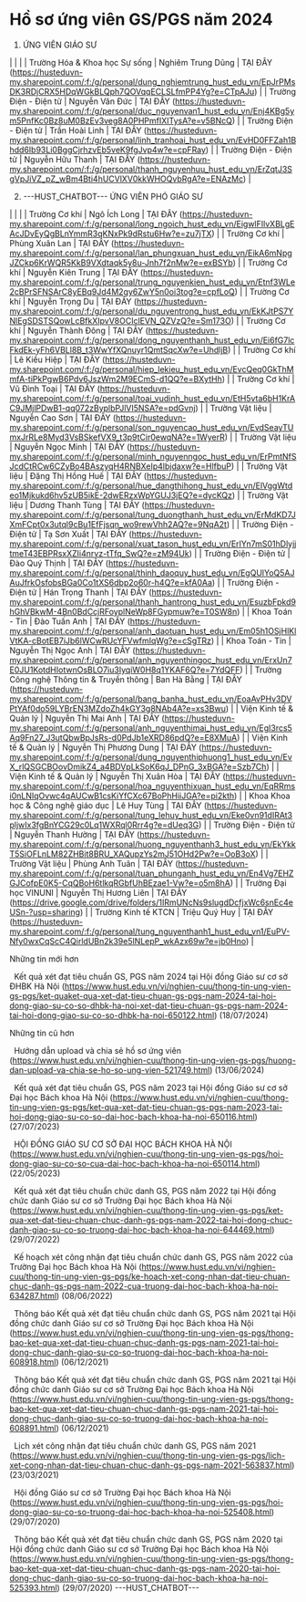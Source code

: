 # Hồ sơ ứng viên GS/PGS năm 2024

1. ỨNG VIÊN GIÁO SƯ

|  |
|
| Trường Hóa &amp; Khoa học Sự sống | Nghiêm Trung Dũng | TẠI ĐÂY (https://husteduvn-my.sharepoint.com/:f:/g/personal/dung_nghiemtrung_hust_edu_vn/EpJrPMsDK3RDjCRX5HDqWGkBLQph7QOVqqECLSLfmPP4Yg?e=CTpAJu) |
| Trường Điện - Điện tử | Nguyễn Văn Đức | TẠI ĐÂY (https://husteduvn-my.sharepoint.com/:f:/g/personal/duc_nguyenvan1_hust_edu_vn/Enj4KBg5ym5PnfKc0Bz8uM0BzEv3veg8A0PHPmfIXITysA?e=v5BNcQ) |
| Trường Điện - Điện tử | Trần Hoài Linh | TẠI ĐÂY (https://husteduvn-my.sharepoint.com/:f:/g/personal/linh_tranhoai_hust_edu_vn/EvHD0FFZah1Bhdd6Ib93Li0BggCjrhzvEb5veK9fgJvp4w?e=cpFRay) |
| Trường Điện - Điện tử | Nguyễn Hữu Thanh | TẠI ĐÂY (https://husteduvn-my.sharepoint.com/:f:/g/personal/thanh_nguyenhuu_hust_edu_vn/ErZqtJ3SgVpJiVZ_pZ_wBm4Bti4hUCVlXV0kkWHOQvbRgA?e=ENAzMc) |

 
2. 
 ---HUST_CHATBOT---
ỨNG VIÊN PHÓ GIÁO SƯ

|  |
|
| Trường Cơ khí | Ngô Ích Long | TẠI ĐÂY (https://husteduvn-my.sharepoint.com/:f:/g/personal/long_ngoich_hust_edu_vn/EigwlFIlvXBLgEAcJDvEyQgBLnYmmR3qKNxPk9dRstu6Hw?e=zu7jTX) |
| Trường Cơ khí | Phùng Xuân Lan | TẠI ĐÂY (https://husteduvn-my.sharepoint.com/:f:/g/personal/lan_phungxuan_hust_edu_vn/EikA6mNpgJZCkp6KrWQR5KkB9VXdtaqk5y8u-Jnh7f2nMw?e=exBSYb) |
| Trường Cơ khí | Nguyễn Kiên Trung | TẠI ĐÂY (https://husteduvn-my.sharepoint.com/:f:/g/personal/trung_nguyenkien_hust_edu_vn/Etnf3WLe2cBPrSFNSArC8yEBq9Jd4M2gy6ZwY5n0oi3tog?e=cpfLoQ) |
| Trường Cơ khí | Nguyễn Trọng Du | TẠI ĐÂY (https://husteduvn-my.sharepoint.com/:f:/g/personal/du_nguyentrong_hust_edu_vn/EkKJtPS7YNlEgSDSTSQowLcBfkXIpvV8OCIclEVN_QZVzQ?e=Sm173O) |
| Trường Cơ khí | Nguyễn Thành Đông | TẠI ĐÂY (https://husteduvn-my.sharepoint.com/:f:/g/personal/dong_nguyenthanh_hust_edu_vn/Ei6fG7lcFkdEk-yFh6VBLl8B_t3WwYfXQnuyr1QmtSqcXw?e=UhdljB) |
| Trường Cơ khí | Lê Kiều Hiệp | TẠI ĐÂY (https://husteduvn-my.sharepoint.com/:f:/g/personal/hiep_lekieu_hust_edu_vn/EvcQeq0GkThMmfA-tiPkPgwB6Pdv6JszWm2M9ECmS-d1QQ?e=BXytHh) |
| Trường Cơ khí | Vũ Đình Toại | TẠI ĐÂY (https://husteduvn-my.sharepoint.com/:f:/g/personal/toai_vudinh_hust_edu_vn/EtH5vta6bH1KrAC9JMjlPDwB1-qq072zByplbPJlVI5NSA?e=pdGvnj) |
| Trường Vật liệu | Nguyễn Cao Sơn | TẠI ĐÂY (https://husteduvn-my.sharepoint.com/:f:/g/personal/son_nguyencao_hust_edu_vn/EvdSeayTUmxJrRLe8Myd3VsBSkefVX9_t3p9tCir0ewqNA?e=1WyerR) |
| Trường Vật liệu | Nguyễn Ngọc Minh | TẠI ĐÂY (https://husteduvn-my.sharepoint.com/:f:/g/personal/minh_nguyenngoc_hust_edu_vn/ErPmtNfSJcdCtRCw6CZyBo4BAszyqH4RNBXeIp4lbjdaxw?e=HlfbuP) |
| Trường Vật liệu | Đặng Thị Hồng Huế | TẠI ĐÂY (https://husteduvn-my.sharepoint.com/:f:/g/personal/hue_dangthihong_hust_edu_vn/ElVggWtdeo1Mjkukd6hv5zUB5ikE-2dwERzxWpYGUJ3jEQ?e=dycKQz) |
| Trường Vật liệu | Dương Thanh Tùng | TẠI ĐÂY (https://husteduvn-my.sharepoint.com/:f:/g/personal/tung_duongthanh_hust_edu_vn/ErMdKD7JXmFCpt0x3utql9cBu1EfFjsqn_wo9rewVhh2AQ?e=9NqA2t) |
| Trường Điện - Điện tử | Tạ Sơn Xuất | TẠI ĐÂY (https://husteduvn-my.sharepoint.com/:f:/g/personal/xuat_tason_hust_edu_vn/ErIYn7mS01hDlyjjtmeT43EBPRsxXZIi4nrvz-tTfq_SwQ?e=zM94Uk) |
| Trường Điện - Điện tử | Đào Quý Thịnh | TẠI ĐÂY (https://husteduvn-my.sharepoint.com/:f:/g/personal/thinh_daoquy_hust_edu_vn/EgQUlYoQ5AJAuJfrkOsfobsBGa0Co1tXS6dbp2o60r-h4Q?e=kfA0Aa) |
| Trường Điện - Điện tử | Hán Trọng Thanh | TẠI ĐÂY (https://husteduvn-my.sharepoint.com/:f:/g/personal/thanh_hantrong_hust_edu_vn/EsuzbFpkd9hGhVBkwM-4Bn0BdCcjRFoyplNeWp8FGypmuw?e=T0SW8n) |
| Khoa Toán - Tin | Đào Tuấn Anh | TẠI ĐÂY (https://husteduvn-my.sharepoint.com/:f:/g/personal/anh_daotuan_hust_edu_vn/Em05h1OSjHlKlVtKA-cBotEB7iJb6lWCwRUcYFVwfmIqWg?e=cSgTRz) |
| Khoa Toán - Tin | Nguyễn Thị Ngọc Anh | TẠI ĐÂY (https://husteduvn-my.sharepoint.com/:f:/g/personal/anh_nguyenthingoc_hust_edu_vn/ErxUn7E0JU1KotdHIotwnOsBLO7iu3IyqiW0H8q1YKAF6Q?e=7YdQFF) |
| Trường Công nghệ Thông tin &amp; Truyền thông | Ban Hà Bằng | TẠI ĐÂY (https://husteduvn-my.sharepoint.com/:f:/g/personal/bang_banha_hust_edu_vn/EoaAvPHv3DVPtYAf0do59LYBrEN3MZdoZh4kGY3g8NAb4A?e=xs3Bwu) |
| Viện Kinh tế &amp; Quản lý | Nguyễn Thị Mai Anh | TẠI ĐÂY (https://husteduvn-my.sharepoint.com/:f:/g/personal/anh_nguyenthimai_hust_edu_vn/EgI3rcs5Aq9Fn27_J3utQbwBpJsRs-d0PdJb1eXRD86pdQ?e=E8XMuA) |
| Viện Kinh tế &amp; Quản lý | Nguyễn Thị Phương Dung | TẠI ĐÂY (https://husteduvn-my.sharepoint.com/:f:/g/personal/dung_nguyenthiphuong1_hust_edu_vn/EvX_rlQSGCBOovDmikZ4_a4BDVpLkSoK6qJ_DPnG_3xBGA?e=Szb7Ch) |
| Viện Kinh tế &amp; Quản lý | Nguyễn Thị Xuân Hòa | TẠI ĐÂY (https://husteduvn-my.sharepoint.com/:f:/g/personal/hoa_nguyenthixuan_hust_edu_vn/EqRRmsi0nLNIqOvwc4qAUCwB1csKiYfCXc67BoPhHiiJGA?e=pi2kth) |
| Khoa Khoa học &amp; Công nghệ giáo dục | Lê Huy Tùng | TẠI ĐÂY (https://husteduvn-my.sharepoint.com/:f:/g/personal/tung_lehuy_hust_edu_vn/Eke0vn91dIRAt3pljwIx3fgBnYCG29c0Lq1WXRql0Rrr4g?e=dUeq3G) |
| Trường Điện - Điện tử | Nguyễn Thanh Hường | TẠI ĐÂY (https://husteduvn-my.sharepoint.com/:f:/g/personal/huong_nguyenthanh3_hust_edu_vn/EkYkkT5SiOFLnLM82ZHBit8BRU_XAQupzYs2mJ51OHd2Pw?e=OoB3oX) |
| Trường Vật liệu | Phùng Anh Tuân | TẠI ĐÂY (https://husteduvn-my.sharepoint.com/:f:/g/personal/tuan_phunganh_hust_edu_vn/En4Vg7EHZGJCofpE0K5-CqQBoH6tlkqRGbfUhBEzae1-Vw?e=o5m8hA) |
| Trường Đại học VINUNI | Nguyễn Thị Hương Liên | TẠI ĐÂY (https://drive.google.com/drive/folders/1IRmUNcNs9slugdDcfjxWc6snEc4eUSn-?usp=sharing) |
| Trường Kinh tế KTCN | Triệu Quý Huy | TẠI ĐÂY (https://husteduvn-my.sharepoint.com/:f:/g/personal/tung_nguyenthanh1_hust_edu_vn1/EuPV-Nfy0wxCqScC4QirldUBn2k39e5lNLepP_wkAzx69w?e=jb0Hno) |

Những tin mới hơn

 
Kết quả xét đạt tiêu chuẩn GS, PGS năm 2024 tại Hội đồng Giáo sư cơ sở ĐHBK Hà Nội (https://www.hust.edu.vn/vi/nghien-cuu/thong-tin-ung-vien-gs-pgs/ket-quaket-qua-xet-dat-tieu-chuan-gs-pgs-nam-2024-tai-hoi-dong-giao-su-co-so-dhbk-ha-noi-xet-dat-tieu-chuan-gs-pgs-nam-2024-tai-hoi-dong-giao-su-co-so-dhbk-ha-noi-650122.html)
(18/07/2024)

Những tin cũ hơn

 
Hướng dẫn upload và chia sẻ hồ sơ ứng viên (https://www.hust.edu.vn/vi/nghien-cuu/thong-tin-ung-vien-gs-pgs/huong-dan-upload-va-chia-se-ho-so-ung-vien-521749.html)
(13/06/2024)

 
Kết quả xét đạt tiêu chuẩn GS, PGS năm 2023 tại Hội đồng Giáo sư cơ sở Đại học Bách khoa Hà Nội (https://www.hust.edu.vn/vi/nghien-cuu/thong-tin-ung-vien-gs-pgs/ket-qua-xet-dat-tieu-chuan-gs-pgs-nam-2023-tai-hoi-dong-giao-su-co-so-dai-hoc-bach-khoa-ha-noi-650116.html)
(27/07/2023)

 
HỘI ĐỒNG GIÁO SƯ CƠ SỞ ĐẠI HỌC BÁCH KHOA HÀ NỘI (https://www.hust.edu.vn/vi/nghien-cuu/thong-tin-ung-vien-gs-pgs/hoi-dong-giao-su-co-so-cua-dai-hoc-bach-khoa-ha-noi-650114.html)
(22/05/2023)

 
Kết quả xét đạt tiêu chuẩn chức danh GS, PGS năm 2022 tại Hội đồng chức danh Giáo sư cơ sở Trường Đại học Bách khoa Hà Nội (https://www.hust.edu.vn/vi/nghien-cuu/thong-tin-ung-vien-gs-pgs/ket-qua-xet-dat-tieu-chuan-chuc-danh-gs-pgs-nam-2022-tai-hoi-dong-chuc-danh-giao-su-co-so-truong-dai-hoc-bach-khoa-ha-noi-644469.html)
(29/07/2022)

 
Kế hoạch xét công nhận đạt tiêu chuẩn chức danh GS, PGS năm 2022 của Trường Đại học Bách khoa Hà Nội (https://www.hust.edu.vn/vi/nghien-cuu/thong-tin-ung-vien-gs-pgs/ke-hoach-xet-cong-nhan-dat-tieu-chuan-chuc-danh-gs-pgs-nam-2022-cua-truong-dai-hoc-bach-khoa-ha-noi-634287.html)
(08/06/2022)

 
Thông báo Kết quả xét đạt tiêu chuẩn chức danh GS, PGS năm 2021 tại Hội đồng chức danh Giáo sư cơ sở Trường Đại học Bách khoa Hà Nội (https://www.hust.edu.vn/vi/nghien-cuu/thong-tin-ung-vien-gs-pgs/thong-bao-ket-qua-xet-dat-tieu-chuan-chuc-danh-gs-pgs-nam-2021-tai-hoi-dong-chuc-danh-giao-su-co-so-truong-dai-hoc-bach-khoa-ha-noi-608918.html)
(06/12/2021)

 
Thông báo Kết quả xét đạt tiêu chuẩn chức danh GS, PGS năm 2021 tại Hội đồng chức danh Giáo sư cơ sở Trường Đại học Bách khoa Hà Nội (https://www.hust.edu.vn/vi/nghien-cuu/thong-tin-ung-vien-gs-pgs/thong-bao-ket-qua-xet-dat-tieu-chuan-chuc-danh-gs-pgs-nam-2021-tai-hoi-dong-chuc-danh-giao-su-co-so-truong-dai-hoc-bach-khoa-ha-noi-608891.html)
(06/12/2021)

 
Lịch xét công nhận đạt tiêu chuẩn chức danh GS, PGS năm 2021 (https://www.hust.edu.vn/vi/nghien-cuu/thong-tin-ung-vien-gs-pgs/lich-xet-cong-nhan-dat-tieu-chuan-chuc-danh-gs-pgs-nam-2021-563837.html)
(23/03/2021)

 
Hội đồng Giáo sư cơ sở Trường Đại học Bách khoa Hà Nội (https://www.hust.edu.vn/vi/nghien-cuu/thong-tin-ung-vien-gs-pgs/hoi-dong-giao-su-co-so-truong-dai-hoc-bach-khoa-ha-noi-525408.html)
(29/07/2020)

 
Thông báo Kết quả xét đạt tiêu chuẩn chức danh GS, PGS năm 2020 tại Hội đồng chức danh Giáo sư cơ sở Trường Đại học Bách khoa Hà Nội (https://www.hust.edu.vn/vi/nghien-cuu/thong-tin-ung-vien-gs-pgs/thong-bao-ket-qua-xet-dat-tieu-chuan-chuc-danh-gs-pgs-nam-2020-tai-hoi-dong-chuc-danh-giao-su-co-so-truong-dai-hoc-bach-khoa-ha-noi-525393.html)
(29/07/2020) 
 ---HUST_CHATBOT---